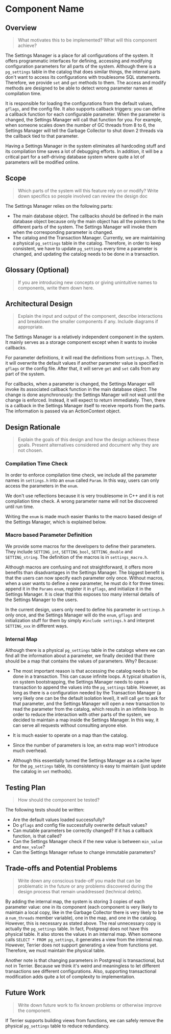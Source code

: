 # Component Name

## Overview

> What motivates this to be implemented? What will this component achieve? 

The Settings Manager is a place for all configurations of the system. It offers programmatic interfaces for defining, accessing and modifying configuration parameters for all parts of the system. Although there is a `pg_settings` table in the catalog that does similar things, the internal parts don't want to access its configurations with troublesome SQL statements. Therefore, we provide `set` and `get` methods to them. The access and modify methods are designed to be able to detect wrong parameter names at compilation time. 

It is responsible for loading the configurations from the default values, `gflags`, and the config file. It also supports callback triggers: you can define a callback function for each configurable parameter. When the parameter is changed, the Settings Manager will call that function for you. For example, when someone scales down the number of GC threads from 8 to 6, the Settings Manager will tell the Garbage Collector to shut down 2 threads via the callback tied to that parameter.

Having a Settings Manager in the system eliminates all hardcoding stuff and its compilation time saves a lot of debugging efforts. In addition, it will be a critical part for a self-driving database system where quite a lot of parameters will be modified online.

## Scope

> Which parts of the system will this feature rely on or modify? Write down specifics so people involved can review the design doc

The Settings Manager relies on the following parts:

- The main database object. The callbacks should be defined in the main database object because only the main object has all the pointers to the different parts of the system. The Settings Manager will invoke them when the corresponding parameter is changed.
- The catalog and the Transaction Manager. Currently, we are maintaining a physical `pg_settings` table in the catalog. Therefore, in order to keep consistent, we have to update `pg_settings` every time a parameter is changed, and updating the catalog needs to be done in a transaction. 

## Glossary (Optional)

> If you are introducing new concepts or giving unintuitive names to components, write them down here.

## Architectural Design

> Explain the input and output of the component, describe interactions and breakdown the smaller components if any. Include diagrams if appropriate.

The Settings Manager is a relatively independent component in the system. It mainly serves as a storage component except when it wants to invoke callbacks.

For parameter definitions, it will read the definitions from `settings.h`. Then, it will overwrite the default values if another parameter value is specified in `gflags` or the config file. After that, it will serve `get` and `set` calls from any part of the system.

For callbacks, when a parameter is changed, the Settings Manager will invoke its associated callback function in the main database object. The change is done asynchronously: the Settings Manager will not wait until the change is enforced. Instead, it will expect to return immediately. Then, there is a callback in the Settings Manager itself to receive reports from the parts. The information is passed via an ActionContext object.

## Design Rationale

> Explain the goals of this design and how the design achieves these goals. Present alternatives considered and document why they are not chosen.

### Compilation Time Check

 In order to enforce compilation time check, we include all the parameter names in `settings.h` into an `enum` called `Param`. In this way, users can only access the parameters in the `enum`. 

We don't use reflections because it is very troublesome in C++ and it is not compilation time check. A wrong parameter name will not be discovered until run time.

Writing the `enum` is made much easier thanks to the macro based design of the Settings Manager, which is explained below. 

### Macro based Parameter Definition

We provide some macros for the developers to define their parameters. They include `SETTING_int`, `SETTING_bool`, `SETTING_double` and `SETTING_string`. The definition of the macros is in `settings_macro.h`.

Although macros are confusing and not straightforward, it offers more benefits than disadvantages in the Settings Manager. The biggest benefit is that the users can now specify each parameter only once. Without macros, when a user wants to define a new parameter, he must do it for three times: append it in the `Params` `enum`, register it in `gflags`, and initialize it in the Settings Manager. It is clear that this exposes too many internal details of the Settings Manager to the users. 

In the current design, users only need to define his parameter in `settings.h` only once, and the Settings Manager will do the `enum`, `gflags` and initialization stuff for them by simply `#include settings.h` and interpret `SETTING_xxx` in different ways.

### Internal Map

Although there is a physical `pg_settings` table in the catalogs where we can find all the information about a parameter, we finally decided that there should be a map that contains the values of parameters. Why? Because:

- The most important reason is that accessing the catalog needs to be done in a transaction. This can cause infinite loops. A typical situation is, on system bootstrapping, the Settings Manager needs to open a transaction to append the values into the `pg_settings` table. However, as long as there is a configuration needed by the Transaction Manager (a very likely one can be the default isolation level), it will call `get` to ask for that parameter, and the Settings Manager will open a new transaction to read the parameter from the catalog, which results in an infinite loop. In order to reduce the interaction with other parts of the system, we decided to maintain a map inside the Settings Manager. In this way, it can serve all requests without consulting anyone else.
- It is much easier to operate on a map than the catalog. 
- Since the number of parameters is low, an extra map won't introduce much overhead.

- Although this essentially turned the Settings Manager as a cache layer for the `pg_settings` table, its consistency is easy to maintain (just update the catalog in `set` methods).

## Testing Plan

> How should the component be tested?

The following tests should be written:

- Are the default values loaded successfully?
- Do `gflags` and config file successfully overwrite default values?
- Can mutable parameters be correctly changed? If it has a callback function, is that called?
- Can the Settings Manager check if the new value is between `min_value` and `max_value`?
- Can the Settings Manager refuse to change immutable parameters?

## Trade-offs and Potential Problems

> Write down any conscious trade-off you made that can be problematic in the future or any problems discovered during the design process that remain unaddressed (technical debts).

By adding the internal map, the system is storing 3 copies of each parameter value: one in its component (each component is very likely to maintain a local copy, like in the Garbage Collector there is very likely to be a `num_threads` member variable), one in the map, and one in the catalog. However, this is necessary as stated above. The real unnecessary copy is actually the `pg_settings` table. In fact, Postgresql does not have this physical table. It also stores the values in an internal map. When someone calls `SELECT * FROM pg_settings`, it generates a view from the internal map. However, Terrier does not support generating a view from functions yet. Therefore, we must maintain the physical table.

Another note is that changing parameters in Postgresql is transactional, but not in Terrier. Because we think it's weird and meaningless to let different transactions see different configurations. Also, supporting transactional modification adds quite a lot of complexity to implementation.

## Future Work

> Write down future work to fix known problems or otherwise improve the component.

If Terrier supports building views from functions, we can safely remove the physical `pg_settings` table to reduce redundancy.
